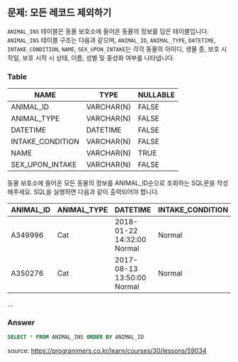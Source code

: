 ## 문제: 모든 레코드 제외하기

`ANIMAL_INS` 테이블은 동물 보호소에 들어온 동물의 정보를 담은 테이블입니다. `ANIMAL_INS` 테이블 구조는 다음과 같으며, `ANIMAL_ID`, `ANIMAL_TYPE`, `DATETIME`, `INTAKE_CONDITION`, `NAME`, `SEX_UPON_INTAKE`는 각각 동물의 아이디, 생물 종, 보호 시작일, 보호 시작 시 상태, 이름, 성별 및 중성화 여부를 나타냅니다.

### Table

| NAME             | TYPE       | NULLABLE |
|------------------|------------|----------|
| ANIMAL_ID        | VARCHAR(N) | FALSE    |
| ANIMAL_TYPE      | VARCHAR(N) | FALSE    |
| DATETIME         | DATETIME   | FALSE    |
| INTAKE_CONDITION | VARCHAR(N) | FALSE    |
| NAME             | VARCHAR(N) | TRUE     |
| SEX_UPON_INTAKE  | VARCHAR(N) | FALSE    |

동물 보호소에 들어온 모든 동물의 정보를 ANIMAL_ID순으로 조회하는 SQL문을 작성해주세요. SQL을 실행하면 다음과 같이 출력되어야 합니다.


| ANIMAL_ID	  | ANIMAL_TYPE	| DATETIME	                  | INTAKE_CONDITION	| NAME	| SEX_UPON_INTAKE |
|-------------|-------------|-----------------------------|-------------------|-------|-----------------|
| A349996	    | Cat	        | 2018-01-22 14:32:00	Normal  | Normal            | Sugar	| Neutered Male   |
| A350276	    | Cat	        | 2017-08-13 13:50:00	Normal	| Normal            | Jewel	| Spayed Female   |

...

### Answer

```SQL
SELECT * FROM ANIMAL_INS ORDER BY ANIMAL_ID
```


<bold> source: https://programmers.co.kr/learn/courses/30/lessons/59034 </bold>
